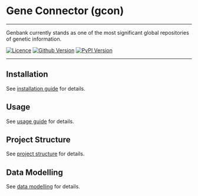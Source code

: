 # Gene Connector (gcon)

___

Genbank currently stands as one of the most significant global repositories of
genetic information.

[![Licence](https://img.shields.io/pypi/l/gcon?style=for-the-badge)](LICENSE)
[![Github Version](https://img.shields.io/github/v/tag/sgelias/gene-connector-cli?style=for-the-badge)](pyptoject.toml)
[![PyPI Version](https://img.shields.io/pypi/v/gcon?style=for-the-badge)](pyptoject.toml)

___

## Installation

See [installation guide](docs/01_installation.md) for details.

## Usage

See [usage guide](docs/02_usage.md) for details.

## Project Structure

See [project structure](docs/03_project_structure.md) for details.

## Data Modelling

See [data modelling](docs/04_data_modelling.md) for details.
